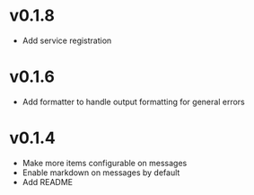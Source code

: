 # v0.1.8
* Add service registration

# v0.1.6
* Add formatter to handle output formatting for general errors

# v0.1.4
* Make more items configurable on messages
* Enable markdown on messages by default
* Add README
